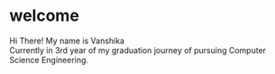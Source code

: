 # welcome
Hi There! My name is Vanshika
<br>
Currently in 3rd year of my graduation journey of pursuing Computer Science Engineering.
